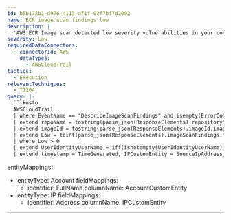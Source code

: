 ```yaml
---
id: b5b172b1-d976-4113-af1f-02f7bf7d2092
name: ECR image scan findings low
description: |
  'AWS ECR Image scan detected low severity vulnerabilities in your container image.'
severity: Low
requiredDataConnectors:
  - connectorId: AWS
    dataTypes:
      - AWSCloudTrail
tactics:
  - Execution
relevantTechniques:
  - T1204
query: |-
  ```kusto
  AWSCloudTrail
  | where EventName == "DescribeImageScanFindings" and isempty(ErrorCode) and isempty(ErrorMessage)
  | extend repoName = tostring(parse_json(ResponseElements).repositoryName)
  | extend imageId = tostring(parse_json(ResponseElements).imageId.imageDigest)
  | extend Low = toint(parse_json(ResponseElements).imageScanFindings.findingSeverityCounts.LOW)
  | where Low > 0
  | extend UserIdentityUserName = iff(isnotempty(UserIdentityUserName), UserIdentityUserName, tostring(split(UserIdentityArn,'/')[-1]))
  | extend timestamp = TimeGenerated, IPCustomEntity = SourceIpAddress, AccountCustomEntity = UserIdentityUserName
  ```
entityMappings:
  - entityType: Account
    fieldMappings:
      - identifier: FullName
        columnName: AccountCustomEntity
  - entityType: IP
    fieldMappings:
      - identifier: Address
        columnName: IPCustomEntity
---
```


